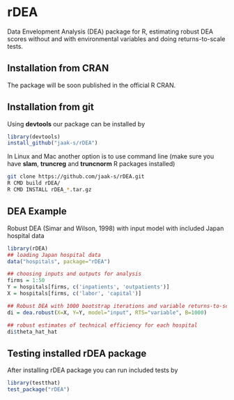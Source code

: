 rDEA
====

Data Envelopment Analysis (DEA) package for R, estimating robust DEA scores
without and with environmental variables and doing returns-to-scale tests.

Installation from CRAN
---------------------
The package will be soon published in the official R CRAN.

Installation from git
--------------------

Using **devtools** our package can be installed by
```R
library(devtools)
install_github("jaak-s/rDEA")
```

In Linux and Mac another option is to use command line (make sure you have **slam**, **truncreg** and **truncnorm** R packages installed)
```bash
git clone https://github.com/jaak-s/rDEA.git
R CMD build rDEA/
R CMD INSTALL rDEA_*.tar.gz
```

DEA Example
-------------------------
Robust DEA (Simar and Wilson, 1998) with input model with included Japan
hospital data
```R
library(rDEA)
## loading Japan hospital data
data("hospitals", package="rDEA")

## choosing inputs and outputs for analysis
firms = 1:50
Y = hospitals[firms, c('inpatients', 'outpatients')]
X = hospitals[firms, c('labor', 'capital')]

## Robust DEA with 1000 bootstrap iterations and variable returns-to-scale
di = dea.robust(X=X, Y=Y, model="input", RTS="variable", B=1000)

## robust estimates of technical efficiency for each hospital
di$theta_hat_hat
```

Testing installed rDEA package
-------------------------
After installing rDEA package you can run included tests by
```R
library(testthat)
test_package("rDEA")
```

